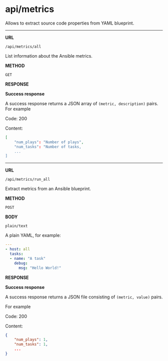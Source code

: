 # api/metrics

Allows to extract source code properties from YAML blueprint.


****

**URL**

```/api/metrics/all```

List information about the Ansible metrics.

**METHOD**

```GET```


**RESPONSE**

**Success response**

A success response returns a JSON array of ```(metric, description)``` pairs.
For example

Code: 200

Content: 
```json
[
    "num_plays": "Number of plays",
    "num_tasks": "Number of tasks,
    ...
]
```


****

**URL**

```/api/metrics/run_all```

Extract metrics from an Ansible blueprint.

**METHOD**

```POST```


**BODY**

```plain/text```

A plain YAML, for example:

```yaml
---
- host: all
  tasks:
  - name: "A task"
    debug: 
      msg: "Hello World!"
```

**RESPONSE**

**Success response**

A success response returns a JSON file consisting of ```(metric, value)``` pairs.

For example

Code: 200

Content: 
```json
{
    "num_plays": 1,
    "num_tasks": 1,
    ...
}
```